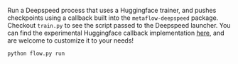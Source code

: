 Run a Deepspeed process that uses a Huggingface trainer, and pushes checkpoints using a callback built into the `metaflow-deepspeed` package. 
Checkout `train.py` to see the script passed to the Deepspeed launcher.
You can find the experimental Huggingface callback implementation [here](../../metaflow_extensions/deepspeed/plugins/hf_callbacks.py), and are welcome to customize it to your needs!

```
python flow.py run
```